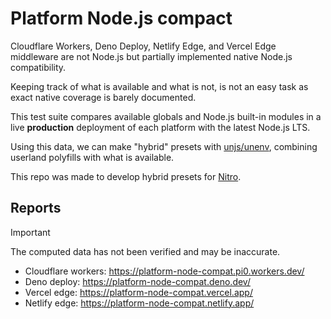 # Platform Node.js compact

Cloudflare Workers, Deno Deploy, Netlify Edge, and Vercel Edge middleware are not Node.js but partially implemented native Node.js compatibility.

Keeping track of what is available and what is not, is not an easy task as exact native coverage is barely documented.

This test suite compares available globals and Node.js built-in modules in a live **production** deployment of each platform with the latest Node.js LTS.

Using this data, we can make "hybrid" presets with [unjs/unenv](https://github.com/unjs/unenv), combining userland polyfills with what is available.

This repo was made to develop hybrid presets for [Nitro](https://nitro.build).

## Reports

> [!IMPORTANT]
> The computed data has not been verified and may be inaccurate.

- Cloudflare workers: https://platform-node-compat.pi0.workers.dev/
- Deno deploy: https://platform-node-compat.deno.dev/
- Vercel edge: https://platform-node-compat.vercel.app/
- Netlify edge: https://platform-node-compat.netlify.app/
